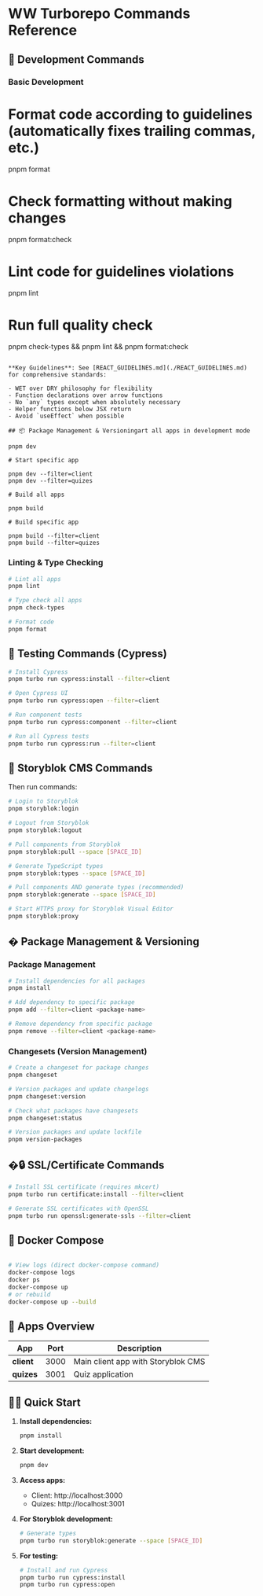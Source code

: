 # WW Turborepo Commands Reference

## 🚀 Development Commands

### Basic Development

# Format code according to guidelines (automatically fixes trailing commas, etc.)

pnpm format

# Check formatting without making changes

pnpm format:check

# Lint code for guidelines violations

pnpm lint

# Run full quality check

pnpm check-types && pnpm lint && pnpm format:check

```

**Key Guidelines**: See [REACT_GUIDELINES.md](./REACT_GUIDELINES.md) for comprehensive standards:

- WET over DRY philosophy for flexibility
- Function declarations over arrow functions
- No `any` types except when absolutely necessary
- Helper functions below JSX return
- Avoid `useEffect` when possible

## 📦 Package Management & Versioningart all apps in development mode

pnpm dev

# Start specific app

pnpm dev --filter=client
pnpm dev --filter=quizes

# Build all apps

pnpm build

# Build specific app

pnpm build --filter=client
pnpm build --filter=quizes

```

### Linting & Type Checking

```bash
# Lint all apps
pnpm lint

# Type check all apps
pnpm check-types

# Format code
pnpm format
```

## 🧪 Testing Commands (Cypress)

```bash
# Install Cypress
pnpm turbo run cypress:install --filter=client

# Open Cypress UI
pnpm turbo run cypress:open --filter=client

# Run component tests
pnpm turbo run cypress:component --filter=client

# Run all Cypress tests
pnpm turbo run cypress:run --filter=client
```

## 📝 Storyblok CMS Commands

Then run commands:

```bash
# Login to Storyblok
pnpm storyblok:login

# Logout from Storyblok
pnpm storyblok:logout

# Pull components from Storyblok
pnpm storyblok:pull --space [SPACE_ID]

# Generate TypeScript types
pnpm storyblok:types --space [SPACE_ID]

# Pull components AND generate types (recommended)
pnpm storyblok:generate --space [SPACE_ID]

# Start HTTPS proxy for Storyblok Visual Editor
pnpm storyblok:proxy
```

## � Package Management & Versioning

### Package Management

```bash
# Install dependencies for all packages
pnpm install

# Add dependency to specific package
pnpm add --filter=client <package-name>

# Remove dependency from specific package
pnpm remove --filter=client <package-name>
```

### Changesets (Version Management)

```bash
# Create a changeset for package changes
pnpm changeset

# Version packages and update changelogs
pnpm changeset:version

# Check what packages have changesets
pnpm changeset:status

# Version packages and update lockfile
pnpm version-packages
```

## �🔒 SSL/Certificate Commands

```bash
# Install SSL certificate (requires mkcert)
pnpm turbo run certificate:install --filter=client

# Generate SSL certificates with OpenSSL
pnpm turbo run openssl:generate-ssls --filter=client
```

## 🐳 Docker Compose

```bash

# View logs (direct docker-compose command)
docker-compose logs
docker ps
docker-compose up
# or rebuild
docker-compose up --build
```

## 📱 Apps Overview

| App        | Port | Description                        |
| ---------- | ---- | ---------------------------------- |
| **client** | 3000 | Main client app with Storyblok CMS |
| **quizes** | 3001 | Quiz application                   |

## 🏃‍♂️ Quick Start

1. **Install dependencies:**

   ```bash
   pnpm install
   ```

2. **Start development:**

   ```bash
   pnpm dev
   ```

3. **Access apps:**
   - Client: http://localhost:3000
   - Quizes: http://localhost:3001

4. **For Storyblok development:**

   ```bash
   # Generate types
   pnpm turbo run storyblok:generate --space [SPACE_ID]
   ```

5. **For testing:**
   ```bash
   # Install and run Cypress
   pnpm turbo run cypress:install
   pnpm turbo run cypress:open
   ```
